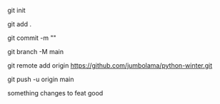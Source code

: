 <!-- to init git in the project -->
git init 

<!-- to add files in the git -->
git add .


<!-- to commit code -->
git commit -m "<message>"

<!-- to change defult branch to main -->
git branch -M main

<!-- connect local git with github repo -->
git remote add origin https://github.com/jumbolama/python-winter.git

<!-- to SYNC OR UPLODE BRANCH TO GITHU -->
git push -u origin main

something changes
to feat good
